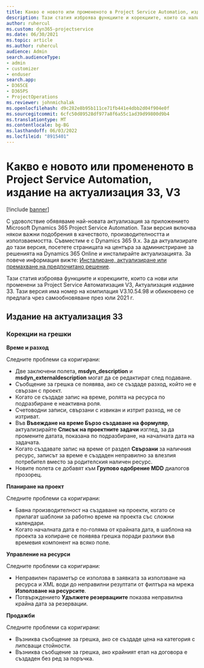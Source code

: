 ```yaml
---
title: Какво е новото или промененото в Project Service Automation, издание на актуализация 33, V3
description: Тази статия изброява функциите и корекциите, които са налични в Проект услуга автоматизация актуализация издание 33, V3.
author: ruhercul
ms.custom: dyn365-projectservice
ms.date: 06/30/2021
ms.topic: article
ms.author: ruhercul
audience: Admin
search.audienceType:
- admin
- customizer
- enduser
search.app:
- D365CE
- D365PS
- ProjectOperations
ms.reviewer: johnmichalak
ms.openlocfilehash: d9c282e8b95b111ce71fb441e4dbb2d04f904e0f
ms.sourcegitcommit: 6cfc50d89528df977a8f6a55c1ad39d99800d9b4
ms.translationtype: MT
ms.contentlocale: bg-BG
ms.lasthandoff: 06/03/2022
ms.locfileid: "8915401"
---
```

# <a name="whats-new-or-changed-in-project-service-automation-update-release-33-v3"></a>Какво е новото или промененото в Project Service Automation, издание на актуализация 33, V3

[!include [banner](../includes/psa-now-project-operations.md)]

С удоволствие обявяваме най-новата актуализация за приложението Microsoft Dynamics 365 Project Service Automation. Тази версия включва някои важни подобрения в качеството, производителността и използваемостта. Съвместим е с Dynamics 365 9.x. За да актуализирате до тази версия, посетете страницата на центъра за администриране за решенията на Dynamics 365 Online и инсталирайте актуализацията. За повече информация вижте: [Инсталиране, актуализиране или премахване на предпочитано решение](/power-platform/admin/install-remove-preferred-solution).

Тази статия изброява функциите и корекциите, които са нови или променени за Project Service Автоматизация V3, Актуализация издание 33. Тази версия има номер на компилация V3.10.54.98 и обикновено се предлага чрез самообновяване през юли 2021 г.

## <a name="update-release-33"></a>Издание на актуализация 33

### <a name="bug-fixes"></a>Корекции на грешки

**Време и разход**

Следните проблеми са коригирани:

- Две заключени полета, **msdyn_description** и **msdyn_externaldescription** могат да се редактират след подаване.
- Съобщение за грешка се появява, ако се създаде разход, който не е свързан с проект.
- Когато се създаде запис на време, ролята на ресурса по подразбиране е неактивна роля.
- Счетоводни записи, свързани с извикан и изтрит разход, не се изтриват.
- Във **Въвеждане на време Бързо създаване на формуляр**, актуализирайте **Списък на проектните задачи** изглед, за да промените датата, показана по подразбиране, на началната дата на задачата.
- Когато създавате запис на време от раздел **Свързани** за наличния ресурс, записът за време е създаден неправилно за влезлия потребител вместо за родителския наличен ресурс.
- Новите полета се добавят към **Групово одобрение MDD** диалогов прозорец.

**Планиране на проект**

Следните проблеми са коригирани:
- Бавна производителност на създаване на проекти, когато се прилагат шаблони за работно време на проекта със сложни календари.
- Когато началната дата е по-голяма от крайната дата, в шаблона на проекта за копиране се появява грешка поради разлики във времевия компонент на всяко поле.

**Управление на ресурси**

Следните проблеми са коригирани:
- Неправилен параметър се използва в заявката за използване на ресурса и XML води до неправилни резултати от филтъра на мрежа **Използване на ресурсите**.
- Потвърждението **Удължете резервациите** показва неправилна крайна дата за резервации.

**Продажби**

Следните проблеми са коригирани:
- Възниква съобщение за грешка, ако се създаде цена на категория с липсващи стойности.
- Възниква съобщение за грешка, ако крайният етап на договора е създаден без ред за поръчка.

